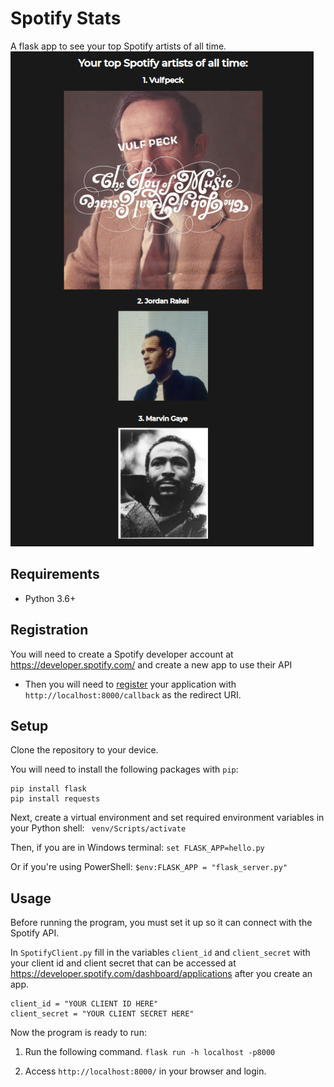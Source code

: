 

# Spotify Stats

A flask app to see your top Spotify artists of all time.
![A screenshot of the website](screenshots/screenshot1.png)

## Requirements
- Python 3.6+

## Registration

You will need to create a Spotify developer account at https://developer.spotify.com/ and create a new app to use their API
- Then you will need to [register](https://developer.spotify.com/documentation/general/guides/app-settings/#register-your-app) your application with ``http://localhost:8000/callback`` as the redirect URI.

## Setup
Clone the repository to your device.

You will need to install the following packages with `pip`:
```
pip install flask
pip install requests
```
Next, create a virtual environment and set required environment variables in your Python shell:
    ` venv/Scripts/activate`
    
   Then, if you are in Windows terminal:
    `set FLASK_APP=hello.py`
    
   Or if you're using PowerShell:
    `$env:FLASK_APP = "flask_server.py"`

    

## Usage
Before running the program, you must set it up so it can connect with the Spotify API.

 In `SpotifyClient.py` fill in the variables `client_id` and `client_secret` with your client id and client secret that can be accessed at https://developer.spotify.com/dashboard/applications after you create an app.
```
client_id = "YOUR CLIENT ID HERE"
client_secret = "YOUR CLIENT SECRET HERE"
```
Now the program is ready to run:
1) Run the following command. `flask run -h localhost -p8000`

2) Access `http://localhost:8000/` in your browser and login.
